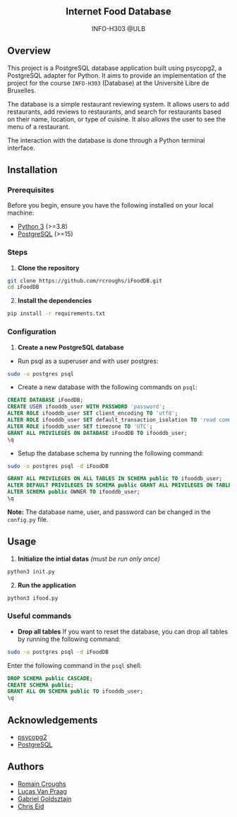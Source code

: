 <h2 align="center">Internet Food Database</h2>
<p align="center">INFO-H303 @ULB</p>

## Overview
This project is a PostgreSQL database application built using psycopg2, a PostgreSQL adapter for Python. It aims to provide an implementation of the project for the course `INFO-H303` (Database) at the Université Libre de Bruxelles.

The database is a simple restaurant reviewing system. It allows users to add restaurants, add reviews to restaurants, and search for restaurants based on their name, location, or type of cuisine. It also allows the user to see the menu of a restaurant.

The interaction with the database is done through a Python terminal interface.

## Installation
### Prerequisites
Before you begin, ensure you have the following installed on your local machine:
- [Python 3](https://www.python.org/downloads/) (>=3.8)
- [PostgreSQL](https://www.postgresql.org/download/) (>=15)

### Steps
1. **Clone the repository**
```bash
git clone https://github.com/rcroughs/iFoodDB.git
cd iFoodDB
```

2. **Install the dependencies**
```bash
pip install -r requirements.txt
```

### Configuration
1. **Create a new PostgreSQL database**
  - Run psql as a superuser and with user postgres:
```bash
sudo -u postgres psql
```
  - Create a new database with the following commands on `psql`:
```sql
CREATE DATABASE iFoodDB;
CREATE USER ifooddb_user WITH PASSWORD 'password';
ALTER ROLE ifooddb_user SET client_encoding TO 'utf8';
ALTER ROLE ifooddb_user SET default_transaction_isolation TO 'read committed';
ALTER ROLE ifooddb_user SET timezone TO 'UTC';
GRANT ALL PRIVILEGES ON DATABASE iFoodDB TO ifooddb_user;
\q
```

- Setup the database schema by running the following command:

```bash
sudo -u postgres psql -d iFoodDB
```
```sql
GRANT ALL PRIVILEGES ON ALL TABLES IN SCHEMA public TO ifooddb_user;
ALTER DEFAULT PRIVILEGES IN SCHEMA public GRANT ALL PRIVILEGES ON TABLES TO ifooddb_user;
ALTER SCHEMA public OWNER TO ifooddb_user;
\q
```
**Note:** The database name, user, and password can be changed in the `config.py` file.

## Usage
1. **Initialize the intial datas** *(must be run only once)*
```bash
python3 init.py 
```
2. **Run the application**
```bash
python3 ifood.py
```

### Useful commands
- **Drop all tables**
If you want to reset the database, you can drop all tables by running the following command:
```bash
sudo -u postgres psql -d iFoodDB
```
Enter the following command in the `psql` shell:
```sql
DROP SCHEMA public CASCADE;
CREATE SCHEMA public;
GRANT ALL ON SCHEMA public TO ifooddb_user;
\q
```

## Acknowledgements
- [psycopg2](https://www.psycopg.org/)
- [PostgreSQL](https://www.postgresql.org/)


## Authors
- [Romain Croughs](mailto:romain.croughs@ulb.be)
- [Lucas Van Praag](mailto:lucas.van.praag@ulb.be)
- [Gabriel Goldsztajn](mailto:gabriel.goldsztajn@ulb.be)
- [Chris Eid](mailto:chris.eid@ulb.be)